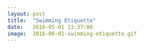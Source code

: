 ```yaml
---
layout: post
title:  "Swimming Etiquette"
date:   2016-05-01 13:37:00
image:  2016-06-01-swimming-etiquette.gif
---
```

